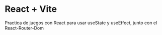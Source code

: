 # React + Vite

Practica de juegos con React para usar useState y useEffect, junto con el React-Router-Dom
